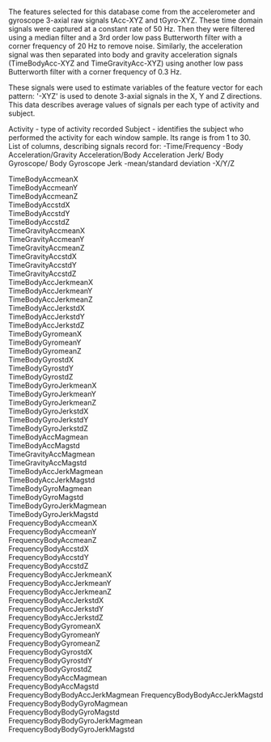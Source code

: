 The features selected for this database come from the accelerometer and gyroscope 3-axial raw signals tAcc-XYZ and tGyro-XYZ. These time domain signals were captured at a constant rate of 50 Hz. Then they were filtered using a median filter and a 3rd order low pass Butterworth filter with a corner frequency of 20 Hz to remove noise. Similarly, the acceleration signal was then separated into body and gravity acceleration signals (TimeBodyAcc-XYZ and TimeGravityAcc-XYZ) using another low pass Butterworth filter with a corner frequency of 0.3 Hz.

These signals were used to estimate variables of the feature vector for each pattern: '-XYZ' is used to denote 3-axial signals in the X, Y and Z directions. This data describes average values of signals per each type of activity and subject.

Activity - type of activity recorded
Subject - identifies the subject who performed the activity for each window sample. Its range is from 1 to 30.
List of columns, describing signals record for:
-Time/Frequency
-Body Acceleration/Gravity Acceleration/Body Acceleration Jerk/ Body Gyroscope/ Body Gyroscope Jerk
-mean/standard deviation
-X/Y/Z

TimeBodyAccmeanX                
TimeBodyAccmeanY                
TimeBodyAccmeanZ                
TimeBodyAccstdX                 
TimeBodyAccstdY                 
TimeBodyAccstdZ                 
TimeGravityAccmeanX             
TimeGravityAccmeanY             
TimeGravityAccmeanZ             
TimeGravityAccstdX              
TimeGravityAccstdY              
TimeGravityAccstdZ              
TimeBodyAccJerkmeanX            
TimeBodyAccJerkmeanY            
TimeBodyAccJerkmeanZ            
TimeBodyAccJerkstdX             
TimeBodyAccJerkstdY             
TimeBodyAccJerkstdZ             
TimeBodyGyromeanX               
TimeBodyGyromeanY               
TimeBodyGyromeanZ               
TimeBodyGyrostdX                
TimeBodyGyrostdY                
TimeBodyGyrostdZ                
TimeBodyGyroJerkmeanX           
TimeBodyGyroJerkmeanY           
TimeBodyGyroJerkmeanZ           
TimeBodyGyroJerkstdX            
TimeBodyGyroJerkstdY            
TimeBodyGyroJerkstdZ            
TimeBodyAccMagmean              
TimeBodyAccMagstd               
TimeGravityAccMagmean           
TimeGravityAccMagstd            
TimeBodyAccJerkMagmean          
TimeBodyAccJerkMagstd           
TimeBodyGyroMagmean             
TimeBodyGyroMagstd              
TimeBodyGyroJerkMagmean         
TimeBodyGyroJerkMagstd          
FrequencyBodyAccmeanX           
FrequencyBodyAccmeanY           
FrequencyBodyAccmeanZ           
FrequencyBodyAccstdX            
FrequencyBodyAccstdY            
FrequencyBodyAccstdZ            
FrequencyBodyAccJerkmeanX       
FrequencyBodyAccJerkmeanY       
FrequencyBodyAccJerkmeanZ       
FrequencyBodyAccJerkstdX        
FrequencyBodyAccJerkstdY        
FrequencyBodyAccJerkstdZ        
FrequencyBodyGyromeanX          
FrequencyBodyGyromeanY          
FrequencyBodyGyromeanZ          
FrequencyBodyGyrostdX           
FrequencyBodyGyrostdY           
FrequencyBodyGyrostdZ           
FrequencyBodyAccMagmean         
FrequencyBodyAccMagstd          
FrequencyBodyBodyAccJerkMagmean 
FrequencyBodyBodyAccJerkMagstd  
FrequencyBodyBodyGyroMagmean    
FrequencyBodyBodyGyroMagstd     
FrequencyBodyBodyGyroJerkMagmean
FrequencyBodyBodyGyroJerkMagstd
